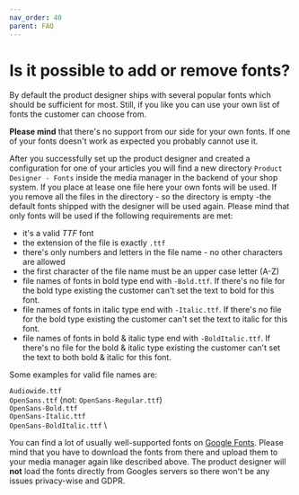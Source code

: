 ```yaml
---
nav_order: 40
parent: FAQ
---
```


# Is it possible to add or remove fonts?

By default the product designer ships with several popular fonts which should be sufficient for most.
Still, if you like you can use your own list of fonts the customer can choose from.

**Please mind** that there's no support from our side for your own fonts. If one of your fonts doesn't work as expected you probably cannot use it.

After you successfully set up the product designer and created a configuration for one of your articles you will find a new directory 
`Product Designer - Fonts` inside the media manager in the backend of your shop system.
If you place at lease one file here your own fonts will be used. If you remove all the files in the directory - so the directory is empty -the default fonts shipped with the designer will be used again.
Please mind that only fonts will be used if the following requirements are met:

- it's a valid *TTF* font
- the extension of the file is exactly `.ttf`
- there's only numbers and letters in the file name - no other characters are allowed
- the first character of the file name must be an upper case letter (A-Z)
- file names of fonts in bold type end with `-Bold.ttf`. If there's no file for the bold type existing the customer can't set the text to bold for this font.
- file names of fonts in italic type end with `-Italic.ttf`. If there's no file for the bold type existing the customer can't set the text to italic for this font.
- file names of fonts in bold & italic type end with `-BoldItalic.ttf`. If there's no file for the bold & italic type existing the customer can't set the text to both bold & italic for this font.

Some examples for valid file names are:

`Audiowide.ttf` \
`OpenSans.ttf` (not: `OpenSans-Regular.ttf`) \
`OpenSans-Bold.ttf` \
`OpenSans-Italic.ttf` \
`OpenSans-BoldItalic.ttf` \

You can find a lot of usually well-supported fonts on [Google Fonts](https://fonts.google.com).
Please mind that you have to download the fonts from there and upload them to your media manager again like described above.
The product designer will **not** load the fonts directly from Googles servers so there won't be any issues privacy-wise and GDPR.
